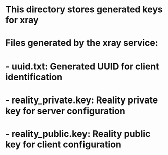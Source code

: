 # This directory stores generated keys for xray
# Files generated by the xray service:
# - uuid.txt: Generated UUID for client identification
# - reality_private.key: Reality private key for server configuration
# - reality_public.key: Reality public key for client configuration
